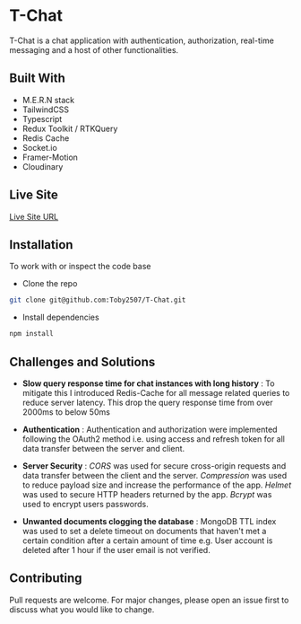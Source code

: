 # T-Chat

T-Chat is a chat application with authentication, authorization, real-time messaging and a host of other functionalities.

## Built With

- M.E.R.N stack
- TailwindCSS
- Typescript
- Redux Toolkit / RTKQuery
- Redis Cache
- Socket.io
- Framer-Motion
- Cloudinary

## Live Site

[Live Site URL](https://tobychat.netlify.app/)

## Installation

To work with or inspect the code base

- Clone the repo

```bash
git clone git@github.com:Toby2507/T-Chat.git
```

- Install dependencies

```bash
npm install
```

## Challenges and Solutions

- **Slow query response time for chat instances with long history** : To mitigate this I introduced Redis-Cache for all message related queries to reduce server latency. This drop the query response time from over 2000ms to below 50ms

- **Authentication** : Authentication and authorization were implemented following the OAuth2 method i.e. using access and refresh token for all data transfer between the server and client.

- **Server Security** : _CORS_ was used for secure cross-origin requests and data transfer between the client and the server. _Compression_ was used to reduce payload size and increase the performance of the app. _Helmet_ was used to secure HTTP headers returned by the app. _Bcrypt_ was used to encrypt users passwords.

- **Unwanted documents clogging the database** : MongoDB TTL index was used to set a delete timeout on documents that haven't met a certain condition after a certain amount of time e.g. User account is deleted after 1 hour if the user email is not verified.

## Contributing

Pull requests are welcome. For major changes, please open an issue first
to discuss what you would like to change.
